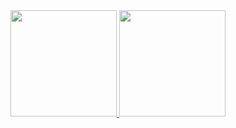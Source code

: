  <div>
  <a href="https://github.com/Thiagoramos456">
  <img height="170em" src="https://github-readme-stats.vercel.app/api?username=Thiagoramos456&show_icons=true&theme=dracula&include_all_commits=true&count_private=true"/>
  <img height="170em" src="https://github-readme-stats.vercel.app/api/top-langs/?username=Thiagoramos456&layout=compact&langs_count=7&theme=dracula"/>
</div>

